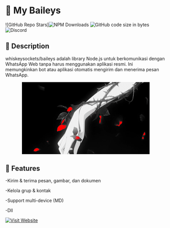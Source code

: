 # 🚀 My Baileys   

![GitHub Repo Stars]![NPM Downloads](https://img.shields.io/npm/dw/%40whiskeysockets%2Fbaileys?label=npm&color=%23CB3837)
![GitHub code size in bytes](https://img.shields.io/github/languages/code-size/whiskeysockets/baileys)
![Discord](https://img.shields.io/discord/725839806084546610?label=discord&color=%235865F2)


## 📝 Description  
whiskeysockets/baileys adalah library Node.js untuk berkomunikasi dengan WhatsApp Web tanpa harus menggunakan aplikasi resmi. Ini memungkinkan bot atau aplikasi otomatis mengirim dan menerima pesan WhatsApp.



<div align="center">
  <img src="https://raw.githubusercontent.com/REYHAN6610/reyhan-panthom-baileys/refs/heads/master/b5ded8cb-be61-4f9c-ab6f-da28f62a60ab.gif" width="400">
</div>  

## 🔧 Features  
-Kirim & terima pesan, gambar, dan dokumen

-Kelola grup & kontak

-Support multi-device (MD)

-Dll


[![Visit Website](https://img.shields.io/badge/Visit-Website-blue?style=for-the-badge)](https://youtube.com/@rendyx_solo-player?si=7iaWrjzWQMv5GA4O)  
